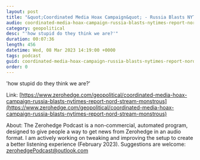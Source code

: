 ```yaml
---
layout: post
title: "&quot;Coordinated Media Hoax Campaign&quot; - Russia Blasts NYTimes Report On Nord Stream &quot;Monstrous Crime&quot;"
audio: coordinated-media-hoax-campaign-russia-blasts-nytimes-report-nord-stream-monstrous-0
category: geopolitical
desc: "'how stupid do they think we are?'"
duration: 00:07:36
length: 456
datetime: Wed, 08 Mar 2023 14:19:00 +0000
tags: podcast
guid: coordinated-media-hoax-campaign-russia-blasts-nytimes-report-nord-stream-monstrous-0
order: 0
---
```

'how stupid do they think we are?'

Link: [https://www.zerohedge.com/geopolitical/coordinated-media-hoax-campaign-russia-blasts-nytimes-report-nord-stream-monstrous](https://www.zerohedge.com/geopolitical/coordinated-media-hoax-campaign-russia-blasts-nytimes-report-nord-stream-monstrous)

About: The Zerohedge Podcast is a non-commercial, automated program, designed to give people a way to get news from Zerohedge in an audio format.  I am actively working on tweaking and improving the setup to create a better listening experience (February 2023).  Suggestions are welcome: [zerohedgePodcast@outlook.com](mailto:zerohedgePodcast@outlook.com)